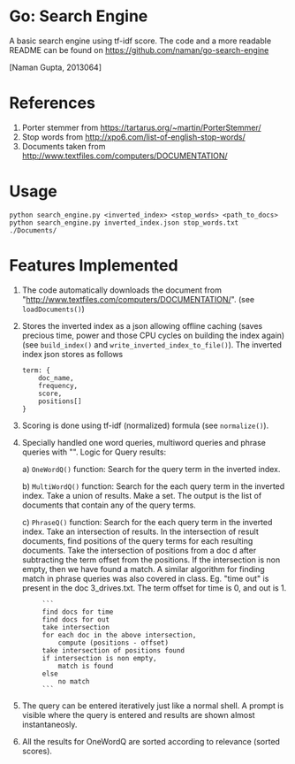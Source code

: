 # Go: Search Engine
A basic search engine using tf-idf score. The code and a more readable README can be found on https://github.com/naman/go-search-engine 

[Naman Gupta, 2013064]

# References

1. Porter stemmer from https://tartarus.org/~martin/PorterStemmer/
2. Stop words from http://xpo6.com/list-of-english-stop-words/
3. Documents taken from http://www.textfiles.com/computers/DOCUMENTATION/

# Usage

`python search_engine.py <inverted_index> <stop_words> <path_to_docs>`
`python search_engine.py inverted_index.json stop_words.txt ./Documents/` 

# Features Implemented

1. The code automatically downloads the document from "http://www.textfiles.com/computers/DOCUMENTATION/". (see `loadDocuments()`)

2. Stores the inverted index as a json allowing offline caching (saves precious time, power and those CPU cycles on building the index again) (see `build_index()` and `write_inverted_index_to_file()`). 
	The inverted index json stores as follows 
	```
	term: {
		doc_name,
		frequency,
		score,
		positions[]
	}
	```

3. Scoring is done using tf-idf (normalized) formula (see `normalize()`). 

4. Specially handled one word queries, multiword queries and phrase queries with "<query>". Logic for Query results:
	
	a) `OneWordQ()` function: Search for the query term in the inverted index.  
	
	b) `MultiWordQ()` function: Search for the each query term in the inverted index. Take a union of results. Make a set. The output is the list of documents that contain any of the query terms.
	
	c) `PhraseQ()` function: Search for the each query term in the inverted index. Take an intersection of results. In the intersection of result documents, find positions of the query terms for each resulting documents. Take the intersection of positions from a doc d after subtracting the term offset  from the positions. If the intersection is non empty, then we have found a match. A similar algorithm for finding match in phrase queries was also covered in class.
		Eg. "time out" is present in the doc 3_drives.txt. The term offset for time is 0, and out is 1.
			
			```
			find docs for time
			find docs for out
			take intersection
			for each doc in the above intersection,
				compute (positions - offset) 
			take intersection of positions found
			if intersection is non empty, 
				match is found
			else
				no match
			```

5. The query can be entered iteratively just like a normal shell. A prompt is visible where the query is entered and results are shown almost instantaneosly.

6. All the results for OneWordQ are sorted according to relevance (sorted scores).
